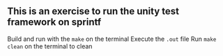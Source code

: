 This is an exercise to run the unity test framework on sprintf
---

Build and run with the ```make``` on the terminal
Execute the ```.out``` file
Run ```make clean``` on the terminal to clean